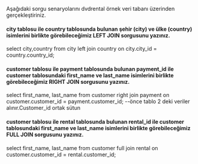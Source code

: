 Aşağıdaki sorgu senaryolarını dvdrental örnek veri tabanı üzerinden gerçekleştiriniz.



#### city tablosu ile country tablosunda bulunan şehir (city) ve ülke (country) isimlerini birlikte görebileceğimiz LEFT JOIN sorgusunu yazınız.

select city,country from city
left join country on city.city_id = country.country_id;

#### customer tablosu ile payment tablosunda bulunan payment_id ile customer tablosundaki first_name ve last_name isimlerini birlikte görebileceğimiz RIGHT JOIN sorgusunu yazınız.

select first_name, last_name from customer
right join payment on customer.customer_id = payment.customer_id; --önce tablo 2 deki veriler alınır.Customer_id ortak sütun


#### customer tablosu ile rental tablosunda bulunan rental_id ile customer tablosundaki first_name ve last_name isimlerini birlikte görebileceğimiz FULL JOIN sorgusunu yazınız.
select first_name, last_name from customer
full join rental on customer.customer_id = rental.customer_id;
